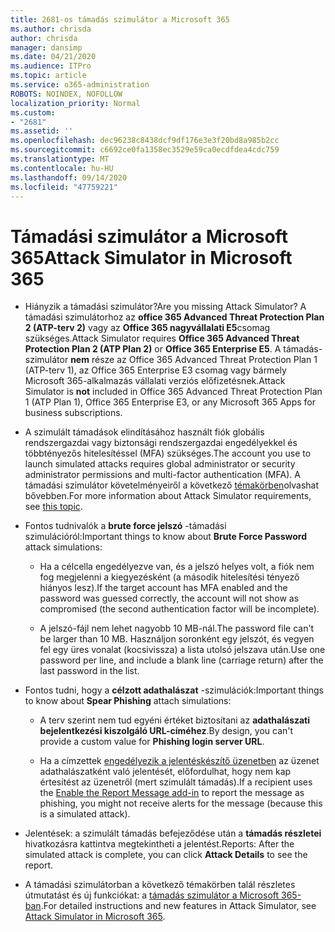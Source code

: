 ```yaml
---
title: 2681-os támadás szimulátor a Microsoft 365
ms.author: chrisda
author: chrisda
manager: dansimp
ms.date: 04/21/2020
ms.audience: ITPro
ms.topic: article
ms.service: o365-administration
ROBOTS: NOINDEX, NOFOLLOW
localization_priority: Normal
ms.custom:
- "2681"
ms.assetid: ''
ms.openlocfilehash: dec96238c8438dcf9df176e3e3f20bd8a985b2cc
ms.sourcegitcommit: c6692ce0fa1358ec3529e59ca0ecdfdea4cdc759
ms.translationtype: MT
ms.contentlocale: hu-HU
ms.lasthandoff: 09/14/2020
ms.locfileid: "47759221"
---
```

# <a name="attack-simulator-in-microsoft-365"></a><span data-ttu-id="d875f-102">Támadási szimulátor a Microsoft 365</span><span class="sxs-lookup"><span data-stu-id="d875f-102">Attack Simulator in Microsoft 365</span></span>

- <span data-ttu-id="d875f-103">Hiányzik a támadási szimulátor?</span><span class="sxs-lookup"><span data-stu-id="d875f-103">Are you missing Attack Simulator?</span></span> <span data-ttu-id="d875f-104">A támadási szimulátorhoz az **office 365 Advanced Threat Protection Plan 2 (ATP-terv 2)** vagy az **Office 365 nagyvállalati E5**csomag szükséges.</span><span class="sxs-lookup"><span data-stu-id="d875f-104">Attack Simulator requires **Office 365 Advanced Threat Protection Plan 2 (ATP Plan 2)** or **Office 365 Enterprise E5**.</span></span> <span data-ttu-id="d875f-105">A támadás-szimulátor **nem** része az Office 365 Advanced Threat Protection Plan 1 (ATP-terv 1), az Office 365 Enterprise E3 csomag vagy bármely Microsoft 365-alkalmazás vállalati verziós előfizetésnek.</span><span class="sxs-lookup"><span data-stu-id="d875f-105">Attack Simulator is **not** included in Office 365 Advanced Threat Protection Plan 1 (ATP Plan 1), Office 365 Enterprise E3, or any Microsoft 365 Apps for business subscriptions.</span></span>

- <span data-ttu-id="d875f-106">A szimulált támadások elindításához használt fiók globális rendszergazdai vagy biztonsági rendszergazdai engedélyekkel és többtényezős hitelesítéssel (MFA) szükséges.</span><span class="sxs-lookup"><span data-stu-id="d875f-106">The account you use to launch simulated attacks requires global administrator or security administrator permissions and multi-factor authentication (MFA).</span></span> <span data-ttu-id="d875f-107">A támadási szimulátor követelményeiről a következő [témakörben](https://docs.microsoft.com/microsoft-365/security/office-365-security/attack-simulator)olvashat bővebben.</span><span class="sxs-lookup"><span data-stu-id="d875f-107">For more information about Attack Simulator requirements, see [this topic](https://docs.microsoft.com/microsoft-365/security/office-365-security/attack-simulator).</span></span>

- <span data-ttu-id="d875f-108">Fontos tudnivalók a **brute force jelszó** -támadási szimulációról:</span><span class="sxs-lookup"><span data-stu-id="d875f-108">Important things to know about **Brute Force Password** attack simulations:</span></span>

  - <span data-ttu-id="d875f-109">Ha a célcella engedélyezve van, és a jelszó helyes volt, a fiók nem fog megjelenni a kiegyezésként (a második hitelesítési tényező hiányos lesz).</span><span class="sxs-lookup"><span data-stu-id="d875f-109">If the target account has MFA enabled and the password was guessed correctly, the account will not show as compromised (the second authentication factor will be incomplete).</span></span>

  - <span data-ttu-id="d875f-110">A jelszó-fájl nem lehet nagyobb 10 MB-nál.</span><span class="sxs-lookup"><span data-stu-id="d875f-110">The password file can't be larger than 10 MB.</span></span> <span data-ttu-id="d875f-111">Használjon soronként egy jelszót, és vegyen fel egy üres vonalat (kocsivissza) a lista utolsó jelszava után.</span><span class="sxs-lookup"><span data-stu-id="d875f-111">Use one password per line, and include a blank line (carriage return) after the last password in the list.</span></span>

- <span data-ttu-id="d875f-112">Fontos tudni, hogy a **célzott adathalászat** -szimulációk:</span><span class="sxs-lookup"><span data-stu-id="d875f-112">Important things to know about **Spear Phishing** attach simulations:</span></span>

  - <span data-ttu-id="d875f-113">A terv szerint nem tud egyéni értéket biztosítani az **adathalászati bejelentkezési kiszolgáló URL-címéhez**.</span><span class="sxs-lookup"><span data-stu-id="d875f-113">By design, you can't provide a custom value for **Phishing login server URL**.</span></span>

  - <span data-ttu-id="d875f-114">Ha a címzettek [engedélyezik a jelentéskészítő üzenetben](https://docs.microsoft.com/microsoft-365/security/office-365-security/enable-the-report-message-add-in) az üzenet adathalászatként való jelentését, előfordulhat, hogy nem kap értesítést az üzenetről (mert szimulált támadás).</span><span class="sxs-lookup"><span data-stu-id="d875f-114">If a recipient uses the [Enable the Report Message add-in](https://docs.microsoft.com/microsoft-365/security/office-365-security/enable-the-report-message-add-in) to report the message as phishing, you might not receive alerts for the message (because this is a simulated attack).</span></span>

- <span data-ttu-id="d875f-115">Jelentések: a szimulált támadás befejeződése után a **támadás részletei** hivatkozásra kattintva megtekintheti a jelentést.</span><span class="sxs-lookup"><span data-stu-id="d875f-115">Reports: After the simulated attack is complete, you can click **Attack Details** to see the report.</span></span>

- <span data-ttu-id="d875f-116">A támadási szimulátorban a következő témakörben talál részletes útmutatást és új funkciókat: a [támadás szimulátor a Microsoft 365-ban](https://docs.microsoft.com/microsoft-365/security/office-365-security/attack-simulator).</span><span class="sxs-lookup"><span data-stu-id="d875f-116">For detailed instructions and new features in Attack Simulator, see [Attack Simulator in Microsoft 365](https://docs.microsoft.com/microsoft-365/security/office-365-security/attack-simulator).</span></span>
